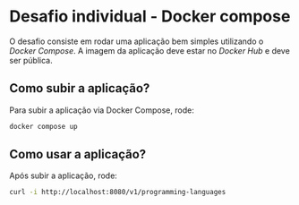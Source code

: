 # Desafio individual - Docker compose

O desafio consiste em rodar uma aplicação bem simples utilizando o *Docker Compose*. A imagem da aplicação deve estar no *Docker Hub* e deve ser pública.

## Como subir a aplicação?

Para subir a aplicação via Docker Compose, rode:

```bash
docker compose up
``` 

## Como usar a aplicação?

Após subir a aplicação, rode:

```bash
curl -i http://localhost:8080/v1/programming-languages
```
